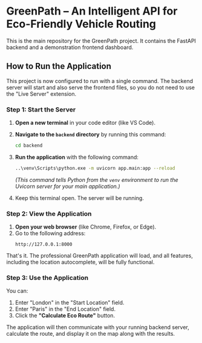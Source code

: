 # GreenPath – An Intelligent API for Eco-Friendly Vehicle Routing

This is the main repository for the GreenPath project. It contains the FastAPI backend and a demonstration frontend dashboard.

## How to Run the Application

This project is now configured to run with a single command. The backend server will start and also serve the frontend files, so you do not need to use the "Live Server" extension.

### Step 1: Start the Server

1.  **Open a new terminal** in your code editor (like VS Code).
2.  **Navigate to the `backend` directory** by running this command:
    ```bash
    cd backend
    ```
3.  **Run the application** with the following command:
    ```bash
    ..\venv\Scripts\python.exe -m uvicorn app.main:app --reload
    ```
    *(This command tells Python from the `venv` environment to run the Uvicorn server for your main application.)*

4.  Keep this terminal open. The server will be running.

### Step 2: View the Application

1.  **Open your web browser** (like Chrome, Firefox, or Edge).
2.  Go to the following address:
    ```
    http://127.0.0.1:8000
    ```

That's it. The professional GreenPath application will load, and all features, including the location autocomplete, will be fully functional.

### Step 3: Use the Application

You can:
1.  Enter "London" in the "Start Location" field.
2.  Enter "Paris" in the "End Location" field.
3.  Click the **"Calculate Eco Route"** button.

The application will then communicate with your running backend server, calculate the route, and display it on the map along with the results.